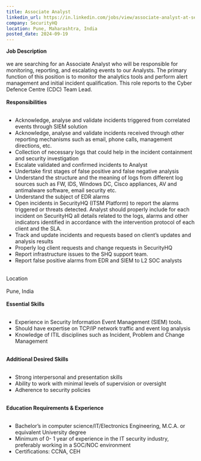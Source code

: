 ```yaml
---
title: Associate Analyst
linkedin_url: https://in.linkedin.com/jobs/view/associate-analyst-at-securityhq-4030425071?position=35&pageNum=0&refId=V%2BYelADDkwm8o3tcjethsg%3D%3D&trackingId=l%2FbuD8Tu2s18ZouzmOkvag%3D%3D
company: SecurityHQ
location: Pune, Maharashtra, India
posted_date: 2024-09-19
---
```


<div class="description__text description__text--rich">
<section class="show-more-less-html" data-max-lines="5">
<div class="show-more-less-html__markup show-more-less-html__markup--clamp-after-5 relative overflow-hidden">
<strong>Job Description<br/><br/></strong>we are searching for an Associate Analyst who will be responsible for monitoring, reporting, and escalating events to our Analysts. The primary function of this position is to monitor the analytics tools and perform alert management and initial incident qualification. This role reports to the Cyber Defence Centre (CDC) Team Lead.<br/><br/><strong>Responsibilities<br/><br/></strong><ul><li>Acknowledge, analyse and validate incidents triggered from correlated events through SIEM solution</li><li>Acknowledge, analyse and validate incidents received through other reporting mechanisms such as email, phone calls, management directions, etc.</li><li>Collection of necessary logs that could help in the incident containment and security investigation</li><li>Escalate validated and confirmed incidents to Analyst</li><li>Undertake first stages of false positive and false negative analysis</li><li>Understand the structure and the meaning of logs from different log sources such as FW, IDS, Windows DC, Cisco appliances, AV and antimalware software, email security etc.</li><li>Understand the subject of EDR alarms</li><li>Open incidents in SecurityHQ (ITSM Platform) to report the alarms triggered or threats detected. Analyst should properly include for each incident on SecurityHQ all details related to the logs, alarms and other indicators identified in accordance with the intervention protocol of each client and the SLA.</li><li>Track and update incidents and requests based on client’s updates and analysis results</li><li>Properly log client requests and change requests in SecurityHQ</li><li>Report infrastructure issues to the SHQ support team.</li><li>Report false positive alarms from EDR and SIEM to L2 SOC analysts<br/><br/></li></ul>Location<br/><br/>Pune, India<br/><br/><strong>Essential Skills<br/><br/></strong><ul><li>Experience in Security Information Event Management (SIEM) tools.</li><li>Should have expertise on TCP/IP network traffic and event log analysis</li><li>Knowledge of ITIL disciplines such as Incident, Problem and Change Management<br/><br/></li></ul><strong>Additional Desired Skills<br/><br/></strong><ul><li>Strong interpersonal and presentation skills</li><li>Ability to work with minimal levels of supervision or oversight</li><li>Adherence to security policies<br/><br/></li></ul><strong>Education Requirements &amp; Experience<br/><br/></strong><ul><li> Bachelor’s in computer science/IT/Electronics Engineering, M.C.A. or equivalent University degree</li><li>Minimum of 0- 1 year of experience in the IT security industry, preferably working in a SOC/NOC environment</li><li>Certifications: CCNA, CEH</li></ul>
</div>


<!-- --> </section>
</div>